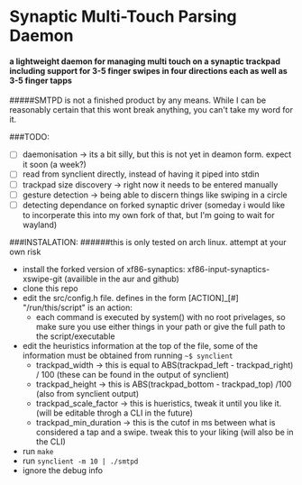 # Synaptic Multi-Touch Parsing Daemon
#### a lightweight daemon for managing multi touch on a synaptic trackpad including support for 3-5 finger swipes in four directions each as well as 3-5 finger tapps

#####SMTPD is not a finished product by any means. While I can be reasonably certain that this wont break anything, you can't take my word for it. 

###TODO:
- [ ] daemonisation -> its a bit silly, but this is not yet in deamon form. expect it soon (a week?)
- [ ] read from synclient directly, instead of having it piped into stdin
- [ ] trackpad size discovery -> right now it needs to be entered manually
- [ ] gesture detection -> being able to discern things like swiping in a circle
- [ ] detecting dependance on forked synaptic driver (someday i would like to incorperate this into my own fork of that, but I'm going to wait for wayland)

###INSTALATION:
######this is only tested on arch linux. attempt at your own risk
- install the forked version of xf86-synaptics: xf86-input-synaptics-xswipe-git (availible in the aur and github)
- clone this repo
- edit the src/config.h file. defines in the form [ACTION]_[#] "/run/this/script" is an action:
	- each command is executed by system() with no root privelages, so make sure you use either things in your path or give the full path to the script/executable
- edit the heuristics information at the top of the file, some of the information must be obtained from running `~$ synclient`
	- trackpad_width -> this is equal to ABS(trackpad_left - trackpad_right) / 100 (these can be found in the output of synclient)
	- trackpad_height -> this is ABS(trackpad_bottom - trackpad_top) /100 (also from synclient output)
	- trackpad_scale_factor -> this is hueristics, tweak it until you like it. (will be editable throgh a CLI in the future)
	- trackpad_min_duration -> this is the cutof in ms between what is considered a tap and a swipe. tweak this to your liking (will also be in the CLI)
- run `make`
- run `synclient -m 10 | ./smtpd`
- ignore the debug info
